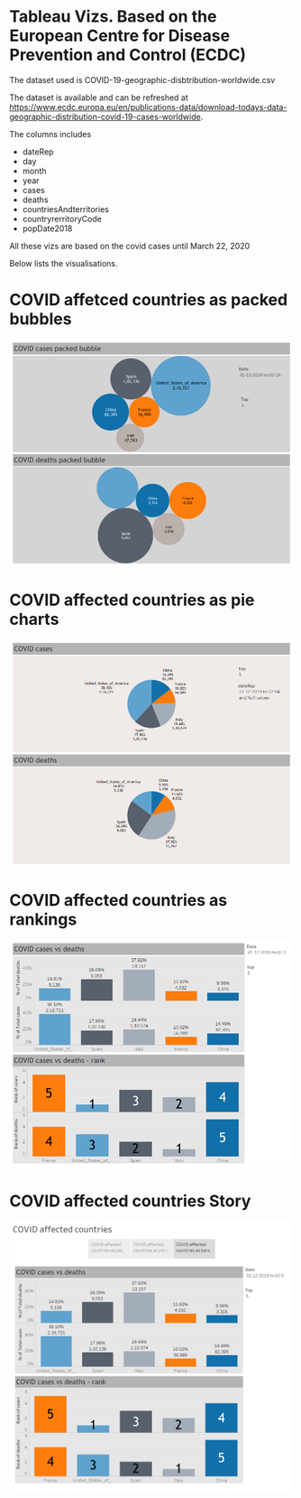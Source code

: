 #  Tableau Vizs. Based on the European Centre for Disease Prevention and Control (ECDC)

The dataset used is COVID-19-geographic-disbtribution-worldwide.csv

The dataset is available and can be refreshed at https://www.ecdc.europa.eu/en/publications-data/download-todays-data-geographic-distribution-covid-19-cases-worldwide.

The columns includes
* dateRep
* day
* month
* year
* cases
* deaths
* countriesAndterritories
* countryrerritoryCode
* popDate2018

All these vizs are based on the covid cases until March 22, 2020

Below lists the visualisations.

# COVID affetced countries as packed bubbles

![alt text](https://github.com/abhijithremesh/Tableau-portfolio/blob/master/ECDC%20COVID%2019%20WW/tableau%20viz/images/COVID%20countries.png)

# COVID affected countries as pie charts

![alt text](https://github.com/abhijithremesh/Tableau-portfolio/blob/master/ECDC%20COVID%2019%20WW/tableau%20viz/images/COVID%20pie%20charts.png)

# COVID affected countries as rankings

![alt text](https://github.com/abhijithremesh/Tableau-portfolio/blob/master/ECDC%20COVID%2019%20WW/tableau%20viz/images/COVID%20Top%20deaths%20vs%20cases.png)

# COVID affected countries Story

![alt text](https://github.com/abhijithremesh/Tableau-portfolio/blob/master/ECDC%20COVID%2019%20WW/tableau%20viz/images/COVID%20affected%20countries.png)


